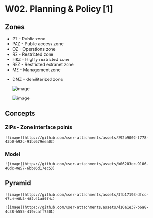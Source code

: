 
# W02. Planning & Policy [1] 

## Zones

- PZ - Public zone 
- PAZ - Public access zone
- OZ - Operations zone
- RZ - Restricted zone
- HRZ - Highly restricted zone
- REZ - Restricted extranet zone
- MZ - Management zone
* DMZ - demilitarized zone

	![image](https://github.com/user-attachments/assets/09fef27b-baac-41af-af26-eb611ddb9f11)

	![image](https://github.com/user-attachments/assets/510a09b1-74d0-416a-bd64-8d2ec4b4b124)


 
## Concepts

### ZIPs - Zone interface points  

	![image](https://github.com/user-attachments/assets/292b9002-f778-43b0-b92c-91bb679eea02)


### Model 

	![image](https://github.com/user-attachments/assets/b06203ec-9106-40dc-8e57-6bb06d17ec53)


## Pyramid

	![image](https://github.com/user-attachments/assets/8fb17193-dfcc-47c4-98b2-485c41a89f4c)

	![image](https://github.com/user-attachments/assets/d10a1e37-b6a8-4c38-b555-419acaff7501)




